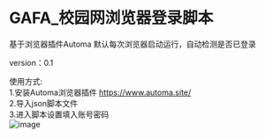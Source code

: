 # GAFA_校园网浏览器登录脚本
基于浏览器插件Automa
默认每次浏览器启动运行，自动检测是否已登录  

version：0.1  

使用方式:  
  1.安装Automa浏览器插件 https://www.automa.site/  
  2.导入json脚本文件  
  3.进入脚本设置填入账号密码  
  ![image](https://user-images.githubusercontent.com/37254173/160225233-1e70718a-ccdb-48a3-a480-94ed0e535c3d.png)

